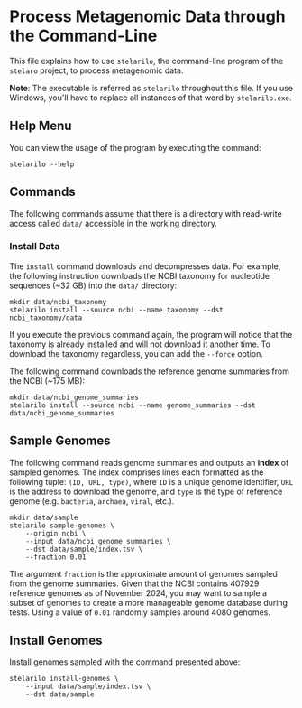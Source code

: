 # Process Metagenomic Data through the Command-Line

This file explains how to use `stelarilo`, the command-line program of the `stelaro` project, to
process metagenomic data.

**Note**: The executable is referred as `stelarilo` throughout this file. If you use Windows, you'll
have to replace all instances of that word by `stelarilo.exe`.


## Help Menu

You can view the usage of the program by executing the command:

```
stelarilo --help
```


## Commands

The following commands assume that there is a directory with read-write access called `data/`
accessible in the working directory.


### Install Data

The `install` command downloads and decompresses data. For example, the following instruction
downloads the NCBI taxonomy for nucleotide sequences (~32 GB) into the `data/` directory:

```
mkdir data/ncbi_taxonomy
stelarilo install --source ncbi --name taxonomy --dst ncbi_taxonomy/data
```

If you execute the previous command again, the program will notice that the taxonomy is already
installed and will not download it another time. To download the taxonomy regardless, you can add
the `--force` option.

The following command downloads the reference genome summaries from the NCBI (~175 MB):

```
mkdir data/ncbi_genome_summaries
stelarilo install --source ncbi --name genome_summaries --dst data/ncbi_genome_summaries
```


## Sample Genomes

The following command reads genome summaries and outputs an **index** of sampled genomes. The index
comprises lines each formatted as the following tuple: `(ID, URL, type)`, where `ID` is a unique
genome identifier, `URL` is the address to download the genome, and `type` is the type of reference
genome (e.g. `bacteria`, `archaea`, `viral`, etc.).

```
mkdir data/sample
stelarilo sample-genomes \
    --origin ncbi \
    --input data/ncbi_genome_summaries \
    --dst data/sample/index.tsv \
    --fraction 0.01
```

The argument `fraction` is the approximate amount of genomes sampled from the genome summaries.
Given that the NCBI contains 407929 reference genomes as of November 2024, you may want to sample
a subset of genomes to create a more manageable genome database during tests. Using a value of
`0.01` randomly samples around 4080 genomes.


## Install Genomes

Install genomes sampled with the command presented above:

```
stelarilo install-genomes \
    --input data/sample/index.tsv \
    --dst data/sample
```
